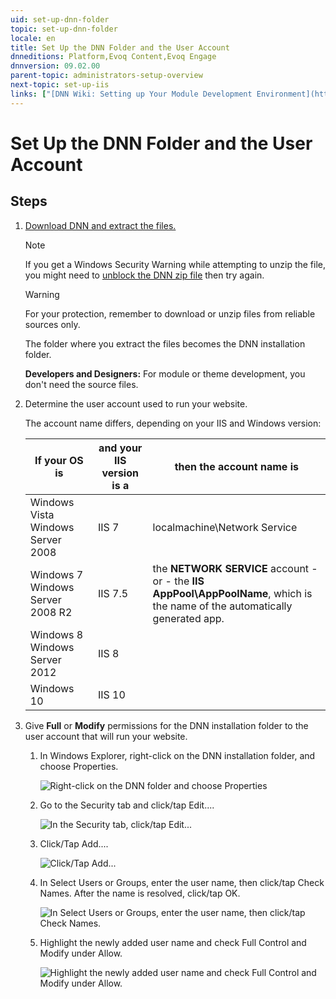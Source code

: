 ```yaml
---
uid: set-up-dnn-folder
topic: set-up-dnn-folder
locale: en
title: Set Up the DNN Folder and the User Account
dnneditions: Platform,Evoq Content,Evoq Engage
dnnversion: 09.02.00
parent-topic: administrators-setup-overview
next-topic: set-up-iis
links: ["[DNN Wiki: Setting up Your Module Development Environment](https://www.dnnsoftware.com/wiki/setting-up-your-module-development-environment)","[Setting up your DotNetNuke Module Development Environment by Chris Hammond](https://www.christoc.com/Tutorials/All-Tutorials/aid/1)","[DNN Community Blog: Installing DNN by Clinton Patterson](https://www.dnnsoftware.com/community-blog/cid/155070/installing-dnn)","[Microsoft blog: How to: Unblock a downloaded file to avoid security warnings](https://blogs.msdn.microsoft.com/delay/p/unblockingdownloadedfile/)"]
---
```


# Set Up the DNN Folder and the User Account

## Steps

1.  [Download DNN and extract the files.](https://www.dnnsoftware.com/community/download/)

    > [!NOTE]
    > If you get a Windows Security Warning while attempting to unzip the file, you might need to [unblock the DNN zip file](https://blogs.msdn.microsoft.com/delay/p/unblockingdownloadedfile/) then try again. 
    
    
    > [!WARNING]
    > For your protection, remember to download or unzip files from reliable sources only.

    The folder where you extract the files becomes the DNN installation folder.

    **Developers and Designers:** For module or theme development, you don't need the source files.

2.  Determine the user account used to run your website.

    The account name differs, depending on your IIS and Windows version:

    | If your OS is  |  and your IIS version is a  |  then the account name is  |
    |---|---|---|
    | Windows Vista Windows Server 2008  |  IIS 7  | localmachine\\Network Service |
    | Windows 7  Windows Server 2008 R2  |   IIS 7.5  | the **NETWORK SERVICE** account \- or - the **IIS AppPool\\AppPoolName**, which is the name of the automatically generated app.  |
    | Windows 8  Windows Server 2012  |   IIS 8 |
    |  Windows 10  |  IIS 10  |


3.  Give **Full** or **Modify** permissions for the DNN installation folder to the user account that will run your website.
    1.  In Windows Explorer, right-click on the DNN installation folder, and choose Properties.



        ![Right-click on the DNN folder and choose Properties](/images/scr-FolderPerms-1.png)



    2.  Go to the Security tab and click/tap Edit....



        ![In the Security tab, click/tap Edit...](/images/scr-FolderPerms-2.png)



    3.  Click/Tap Add....



        ![Click/Tap Add...](/images/scr-FolderPerms-3.png)



    4.  In Select Users or Groups, enter the user name, then click/tap Check Names. After the name is resolved, click/tap OK.



        ![In Select Users or Groups, enter the user name, then click/tap Check Names.](/images/scr-FolderPerms-5a.png)



    5.  Highlight the newly added user name and check Full Control and Modify under Allow.



        ![Highlight the newly added user name and check Full Control and Modify under Allow.](/images/scr-FolderPerms-6.png)
